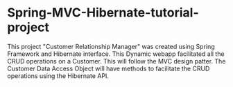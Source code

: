 # Spring-MVC-Hibernate-tutorial-project
This project "Customer Relationship Manager" was created using Spring Framework and Hibernate interface. This Dynamic webapp facilitated all the CRUD operations on a Customer. 
This will follow the MVC design patter. The Customer Data Access Object will have methods to facilitate the CRUD operations using the Hibernate API.

